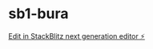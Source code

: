 # sb1-bura

[Edit in StackBlitz next generation editor ⚡️](https://stackblitz.com/~/github.com/S1-re/sb1-bura)